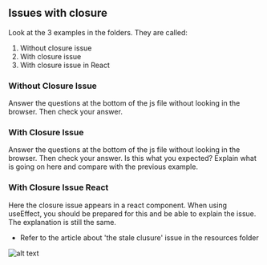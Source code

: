 ## Issues with closure

Look at the 3 examples in the folders. They are called:

1. Without closure issue
2. With closure issue
3. With closure issue in React

### Without Closure Issue
Answer the questions at the bottom of the js file without looking in the browser. Then check your answer.

### With Closure Issue
Answer the questions at the bottom of the js file without looking in the browser. Then check your answer.
Is this what you expected? Explain what is going on here and compare with the previous example.

### With Closure Issue React
Here the closure issue appears in a react component. When using useEffect, you should be prepared for this and be able to explain the issue. The explanation is still the same.

- Refer to the article about 'the stale clusure' issue in the resources folder

![alt text](https://github.com/senner008/Class11-React/blob/master/week2/discussion/closure_issue.jpg "Logo Title Text 1")






